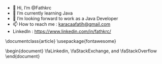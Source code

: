 - 👋 Hi, I’m @Fathkrc
- 🌱 I’m currently learning Java
- 💞️ I’m looking forward to work as a Java Developer
- 📫 How to reach me : karacaafatih@gmail.com
- LinkedIn : https://www.linkedin.com/in/fathkrc/

<!---
Fathkrc/Fathkrc is a ✨ special ✨ repository because its `README.md` (this file) appears on your GitHub profile.
You can click the Preview link to take a look at your changes.
--->
\documentclass{article}
\usepackage{fontawesome}

\begin{document}
\faLinkedin,
\faStackExchange, and \faStackOverflow
\end{document}
